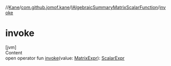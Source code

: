 //[Kane](../../index.md)/[com.github.jomof.kane](../index.md)/[IAlgebraicSummaryMatrixScalarFunction](index.md)/[invoke](invoke.md)



# invoke  
[jvm]  
Content  
open operator fun [invoke](invoke.md)(value: [MatrixExpr](../-matrix-expr/index.md)): [ScalarExpr](../-scalar-expr/index.md)  



